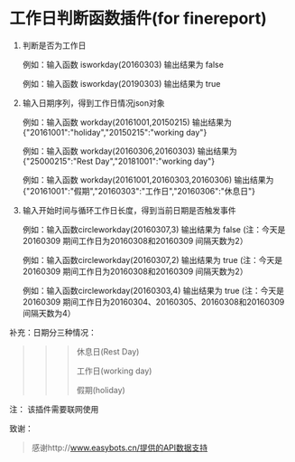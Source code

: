 # 工作日判断函数插件(for finereport)


1. 判断是否为工作日

    例如：输入函数 isworkday(20160303)  输出结果为 false
    
    例如：输入函数 isworkday(20190303)  输出结果为 true
        
2. 输入日期序列，得到工作日情况json对象 

    例如：输入函数 workday(20161001,20150215) 输出结果为 	{"20161001":"holiday","20150215":"working day"}
    
    例如：输入函数 workday(20160306,20160303) 输出结果为    {"25000215":"Rest Day","20181001":"working day"}	
    
    例如：输入函数 workday(20161001,20160303,20160306) 输出结果为 	{"20161001":"假期","20160303":"工作日","20160306":"休息日"}
        
2. 输入开始时间与循环工作日长度，得到当前日期是否触发事件 

    例如：输入函数circleworkday(20160307,3)  输出结果为 	false  (注：今天是20160309 期间工作日为20160308和20160309 间隔天数为2）
    
    例如：输入函数circleworkday(20160307,2)  输出结果为 	true  (注：今天是20160309 期间工作日为20160308和20160309 间隔天数为2）
      
    例如：输入函数circleworkday(20160303,4)  输出结果为 	true  (注：今天是20160309 期间工作日为20160304、20160305、20160308和20160309 间隔天数为4）
      
    
补充：日期分三种情况：
>>>休息日(Rest Day)
>>>
>>>工作日(working day)
>>>
>>>假期(holiday)


注： 该插件需要联网使用   

致谢：
>感谢http://www.easybots.cn/提供的API数据支持

